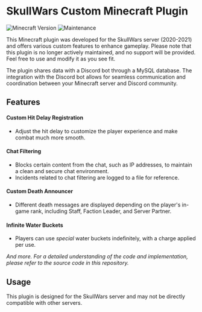 # SkullWars Custom Minecraft Plugin

![Minecraft Version](https://img.shields.io/badge/Minecraft%20Version-1.8.x-brightgreen)
![Maintenance](https://img.shields.io/badge/Maintenance-Inactive-red)

This Minecraft plugin was developed for the SkullWars server (2020-2021) and offers various custom features to enhance gameplay. Please note that this plugin is no longer actively maintained, and no support will be provided. Feel free to use and modify it as you see fit.

The plugin shares data with a Discord bot through a MySQL database. The integration with the Discord bot allows for seamless communication and coordination between your Minecraft server and Discord community.

## Features

#### Custom Hit Delay Registration
- Adjust the hit delay to customize the player experience and make combat much more smooth.

#### Chat Filtering
- Blocks certain content from the chat, such as IP addresses, to maintain a clean and secure chat environment.
- Incidents related to chat filtering are logged to a file for reference.

#### Custom Death Announcer
- Different death messages are displayed depending on the player's in-game rank, including Staff, Faction Leader, and Server Partner.

#### Infinite Water Buckets
- Players can use *special* water buckets indefinitely, with a charge applied per use.

*And more. For a detailed understanding of the code and implementation, please refer to the source code in this repository.* 

## Usage
This plugin is designed for the SkullWars server and may not be directly compatible with other servers.
